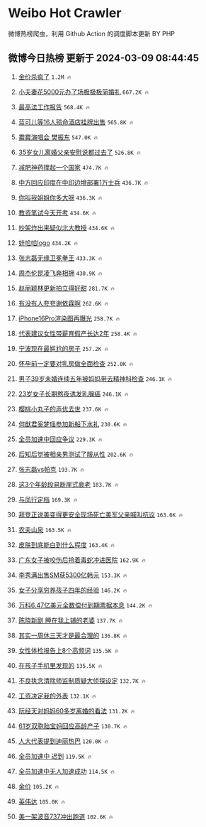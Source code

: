 # Weibo Hot Crawler 



微博热榜爬虫，利用 Github Action 的调度脚本更新 BY PHP 


## 微博今日热榜 更新于 2024-03-09 08:44:45 
1. [金价杀疯了](https://s.weibo.com/weibo?q=%23%E9%87%91%E4%BB%B7%E6%9D%80%E7%96%AF%E4%BA%86%23&t=31&band_rank=1&Refer=top) `1.2M 🔥` 

1. [小夫妻花5000元办了场极极极简婚礼](https://s.weibo.com/weibo?q=%23%E5%B0%8F%E5%A4%AB%E5%A6%BB%E8%8A%B15000%E5%85%83%E5%8A%9E%E4%BA%86%E5%9C%BA%E6%9E%81%E6%9E%81%E6%9E%81%E7%AE%80%E5%A9%9A%E7%A4%BC%23&t=31&band_rank=2&Refer=top) `667.2K 🔥` 

1. [最高法工作报告](https://s.weibo.com/weibo?q=%23%E6%9C%80%E9%AB%98%E6%B3%95%E5%B7%A5%E4%BD%9C%E6%8A%A5%E5%91%8A%23&t=31&band_rank=3&Refer=top) `568.4K 🔥` 

1. [蓝可儿等16人殒命酒店挂牌出售](https://s.weibo.com/weibo?q=%23%E8%93%9D%E5%8F%AF%E5%84%BF%E7%AD%8916%E4%BA%BA%E6%AE%92%E5%91%BD%E9%85%92%E5%BA%97%E6%8C%82%E7%89%8C%E5%87%BA%E5%94%AE%23&t=31&band_rank=4&Refer=top) `565.8K 🔥` 

1. [霉霉演唱会 樊振东](https://s.weibo.com/weibo?q=%E9%9C%89%E9%9C%89%E6%BC%94%E5%94%B1%E4%BC%9A%20%E6%A8%8A%E6%8C%AF%E4%B8%9C&t=31&band_rank=5&Refer=top) `547.0K 🔥` 

1. [35岁女儿离婚父亲安慰说都过去了](https://s.weibo.com/weibo?q=%2335%E5%B2%81%E5%A5%B3%E5%84%BF%E7%A6%BB%E5%A9%9A%E7%88%B6%E4%BA%B2%E5%AE%89%E6%85%B0%E8%AF%B4%E9%83%BD%E8%BF%87%E5%8E%BB%E4%BA%86%23&t=31&band_rank=6&Refer=top) `526.8K 🔥` 

1. [减肥神药撑起一个国家](https://s.weibo.com/weibo?q=%23%E5%87%8F%E8%82%A5%E7%A5%9E%E8%8D%AF%E6%92%91%E8%B5%B7%E4%B8%80%E4%B8%AA%E5%9B%BD%E5%AE%B6%23&t=31&band_rank=7&Refer=top) `474.7K 🔥` 

1. [中方回应印度在中印边境部署1万士兵](https://s.weibo.com/weibo?q=%23%E4%B8%AD%E6%96%B9%E5%9B%9E%E5%BA%94%E5%8D%B0%E5%BA%A6%E5%9C%A8%E4%B8%AD%E5%8D%B0%E8%BE%B9%E5%A2%83%E9%83%A8%E7%BD%B21%E4%B8%87%E5%A3%AB%E5%85%B5%23&t=31&band_rank=8&Refer=top) `436.7K 🔥` 

1. [你叫我姐姐你多大呀](https://s.weibo.com/weibo?q=%23%E4%BD%A0%E5%8F%AB%E6%88%91%E5%A7%90%E5%A7%90%E4%BD%A0%E5%A4%9A%E5%A4%A7%E5%91%80%23&t=31&band_rank=9&Refer=top) `436.3K 🔥` 

1. [教资笔试今天开考](https://s.weibo.com/weibo?q=%23%E6%95%99%E8%B5%84%E7%AC%94%E8%AF%95%E4%BB%8A%E5%A4%A9%E5%BC%80%E8%80%83%23&t=31&band_rank=10&Refer=top) `434.6K 🔥` 

1. [吵架炸出来疑似北大教授](https://s.weibo.com/weibo?q=%E5%90%B5%E6%9E%B6%E7%82%B8%E5%87%BA%E6%9D%A5%E7%96%91%E4%BC%BC%E5%8C%97%E5%A4%A7%E6%95%99%E6%8E%88&t=31&band_rank=11&Refer=top) `434.6K 🔥` 

1. [娃哈哈logo](https://s.weibo.com/weibo?q=%23%E5%A8%83%E5%93%88%E5%93%88logo%23&t=31&band_rank=12&Refer=top) `434.2K 🔥` 

1. [张志磊无缘卫冕拳王](https://s.weibo.com/weibo?q=%23%E5%BC%A0%E5%BF%97%E7%A3%8A%E6%97%A0%E7%BC%98%E5%8D%AB%E5%86%95%E6%8B%B3%E7%8E%8B%23&t=31&band_rank=13&Refer=top) `433.3K 🔥` 

1. [周杰伦昆凌飞奔相拥](https://s.weibo.com/weibo?q=%23%E5%91%A8%E6%9D%B0%E4%BC%A6%E6%98%86%E5%87%8C%E9%A3%9E%E5%A5%94%E7%9B%B8%E6%8B%A5%23&t=31&band_rank=14&Refer=top) `430.9K 🔥` 

1. [赵丽颖林更新拍立得好甜](https://s.weibo.com/weibo?q=%23%E8%B5%B5%E4%B8%BD%E9%A2%96%E6%9E%97%E6%9B%B4%E6%96%B0%E6%8B%8D%E7%AB%8B%E5%BE%97%E5%A5%BD%E7%94%9C%23&t=31&band_rank=15&Refer=top) `281.7K 🔥` 

1. [有没有人夸夸谢依霖啊](https://s.weibo.com/weibo?q=%23%E6%9C%89%E6%B2%A1%E6%9C%89%E4%BA%BA%E5%A4%B8%E5%A4%B8%E8%B0%A2%E4%BE%9D%E9%9C%96%E5%95%8A%23&t=31&band_rank=16&Refer=top) `262.6K 🔥` 

1. [iPhone16Pro渲染图再曝光](https://s.weibo.com/weibo?q=%23iPhone16Pro%E6%B8%B2%E6%9F%93%E5%9B%BE%E5%86%8D%E6%9B%9D%E5%85%89%23&t=31&band_rank=17&Refer=top) `258.7K 🔥` 

1. [代表建议女性带薪育假产长达2年](https://s.weibo.com/weibo?q=%23%E4%BB%A3%E8%A1%A8%E5%BB%BA%E8%AE%AE%E5%A5%B3%E6%80%A7%E5%B8%A6%E8%96%AA%E8%82%B2%E5%81%87%E4%BA%A7%E9%95%BF%E8%BE%BE2%E5%B9%B4%23&t=31&band_rank=18&Refer=top) `258.4K 🔥` 

1. [宁波现在最尴尬的房子](https://s.weibo.com/weibo?q=%23%E5%AE%81%E6%B3%A2%E7%8E%B0%E5%9C%A8%E6%9C%80%E5%B0%B4%E5%B0%AC%E7%9A%84%E6%88%BF%E5%AD%90%23&t=31&band_rank=19&Refer=top) `257.2K 🔥` 

1. [怀孕前一定要对乳房做全面检查](https://s.weibo.com/weibo?q=%23%E6%80%80%E5%AD%95%E5%89%8D%E4%B8%80%E5%AE%9A%E8%A6%81%E5%AF%B9%E4%B9%B3%E6%88%BF%E5%81%9A%E5%85%A8%E9%9D%A2%E6%A3%80%E6%9F%A5%23&t=31&band_rank=20&Refer=top) `252.0K 🔥` 

1. [男子39岁未婚连续五年被妈妈带去精神科检查](https://s.weibo.com/weibo?q=%23%E7%94%B7%E5%AD%9039%E5%B2%81%E6%9C%AA%E5%A9%9A%E8%BF%9E%E7%BB%AD%E4%BA%94%E5%B9%B4%E8%A2%AB%E5%A6%88%E5%A6%88%E5%B8%A6%E5%8E%BB%E7%B2%BE%E7%A5%9E%E7%A7%91%E6%A3%80%E6%9F%A5%23&t=31&band_rank=21&Refer=top) `246.1K 🔥` 

1. [23岁女子长期熬夜诱发乳腺癌](https://s.weibo.com/weibo?q=%2323%E5%B2%81%E5%A5%B3%E5%AD%90%E9%95%BF%E6%9C%9F%E7%86%AC%E5%A4%9C%E8%AF%B1%E5%8F%91%E4%B9%B3%E8%85%BA%E7%99%8C%23&t=31&band_rank=22&Refer=top) `246.1K 🔥` 

1. [樱桃小丸子的声优去世](https://s.weibo.com/weibo?q=%E6%A8%B1%E6%A1%83%E5%B0%8F%E4%B8%B8%E5%AD%90%E7%9A%84%E5%A3%B0%E4%BC%98%E5%8E%BB%E4%B8%96&t=31&band_rank=23&Refer=top) `237.6K 🔥` 

1. [何猷君奚梦瑶参加新船下水礼](https://s.weibo.com/weibo?q=%23%E4%BD%95%E7%8C%B7%E5%90%9B%E5%A5%9A%E6%A2%A6%E7%91%B6%E5%8F%82%E5%8A%A0%E6%96%B0%E8%88%B9%E4%B8%8B%E6%B0%B4%E7%A4%BC%23&t=31&band_rank=24&Refer=top) `230.6K 🔥` 

1. [全员加速中回应争议](https://s.weibo.com/weibo?q=%23%E5%85%A8%E5%91%98%E5%8A%A0%E9%80%9F%E4%B8%AD%E5%9B%9E%E5%BA%94%E4%BA%89%E8%AE%AE%23&t=31&band_rank=25&Refer=top) `229.3K 🔥` 

1. [后知后觉被相亲男测试了服从性](https://s.weibo.com/weibo?q=%23%E5%90%8E%E7%9F%A5%E5%90%8E%E8%A7%89%E8%A2%AB%E7%9B%B8%E4%BA%B2%E7%94%B7%E6%B5%8B%E8%AF%95%E4%BA%86%E6%9C%8D%E4%BB%8E%E6%80%A7%23&t=31&band_rank=26&Refer=top) `202.6K 🔥` 

1. [张志磊vs帕克](https://s.weibo.com/weibo?q=%23%E5%BC%A0%E5%BF%97%E7%A3%8Avs%E5%B8%95%E5%85%8B%23&t=31&band_rank=27&Refer=top) `193.7K 🔥` 

1. [这3个年龄段易断崖式衰老](https://s.weibo.com/weibo?q=%23%E8%BF%993%E4%B8%AA%E5%B9%B4%E9%BE%84%E6%AE%B5%E6%98%93%E6%96%AD%E5%B4%96%E5%BC%8F%E8%A1%B0%E8%80%81%23&t=31&band_rank=28&Refer=top) `183.7K 🔥` 

1. [与凤行定档](https://s.weibo.com/weibo?q=%E4%B8%8E%E5%87%A4%E8%A1%8C%E5%AE%9A%E6%A1%A3&t=31&band_rank=29&Refer=top) `169.3K 🔥` 

1. [拜登正说美变得更安全现场死亡美军父亲喊叫抗议](https://s.weibo.com/weibo?q=%23%E6%8B%9C%E7%99%BB%E6%AD%A3%E8%AF%B4%E7%BE%8E%E5%8F%98%E5%BE%97%E6%9B%B4%E5%AE%89%E5%85%A8%E7%8E%B0%E5%9C%BA%E6%AD%BB%E4%BA%A1%E7%BE%8E%E5%86%9B%E7%88%B6%E4%BA%B2%E5%96%8A%E5%8F%AB%E6%8A%97%E8%AE%AE%23&t=31&band_rank=30&Refer=top) `163.6K 🔥` 

1. [农夫山泉](https://s.weibo.com/weibo?q=%E5%86%9C%E5%A4%AB%E5%B1%B1%E6%B3%89&t=31&band_rank=31&Refer=top) `163.5K 🔥` 

1. [皮肤到底能白到什么程度](https://s.weibo.com/weibo?q=%E7%9A%AE%E8%82%A4%E5%88%B0%E5%BA%95%E8%83%BD%E7%99%BD%E5%88%B0%E4%BB%80%E4%B9%88%E7%A8%8B%E5%BA%A6&t=31&band_rank=32&Refer=top) `163.4K 🔥` 

1. [广东女子被咬伤后拎着毒蛇冲进医院](https://s.weibo.com/weibo?q=%23%E5%B9%BF%E4%B8%9C%E5%A5%B3%E5%AD%90%E8%A2%AB%E5%92%AC%E4%BC%A4%E5%90%8E%E6%8B%8E%E7%9D%80%E6%AF%92%E8%9B%87%E5%86%B2%E8%BF%9B%E5%8C%BB%E9%99%A2%23&t=31&band_rank=33&Refer=top) `162.9K 🔥` 

1. [李秀满出售SM获5300亿韩元](https://s.weibo.com/weibo?q=%23%E6%9D%8E%E7%A7%80%E6%BB%A1%E5%87%BA%E5%94%AESM%E8%8E%B75300%E4%BA%BF%E9%9F%A9%E5%85%83%23&t=31&band_rank=34&Refer=top) `153.3K 🔥` 

1. [女子分享穷养孩子四年的经验](https://s.weibo.com/weibo?q=%23%E5%A5%B3%E5%AD%90%E5%88%86%E4%BA%AB%E7%A9%B7%E5%85%BB%E5%AD%A9%E5%AD%90%E5%9B%9B%E5%B9%B4%E7%9A%84%E7%BB%8F%E9%AA%8C%23&t=31&band_rank=35&Refer=top) `146.2K 🔥` 

1. [万科6.47亿美元全数偿付到期票据本息](https://s.weibo.com/weibo?q=%23%E4%B8%87%E7%A7%916.47%E4%BA%BF%E7%BE%8E%E5%85%83%E5%85%A8%E6%95%B0%E5%81%BF%E4%BB%98%E5%88%B0%E6%9C%9F%E7%A5%A8%E6%8D%AE%E6%9C%AC%E6%81%AF%23&t=31&band_rank=36&Refer=top) `144.2K 🔥` 

1. [陈晓新剧 睡在我上铺的老婆](https://s.weibo.com/weibo?q=%E9%99%88%E6%99%93%E6%96%B0%E5%89%A7%20%E7%9D%A1%E5%9C%A8%E6%88%91%E4%B8%8A%E9%93%BA%E7%9A%84%E8%80%81%E5%A9%86&t=31&band_rank=37&Refer=top) `137.7K 🔥` 

1. [其实一周休三天才是最合理的](https://s.weibo.com/weibo?q=%23%E5%85%B6%E5%AE%9E%E4%B8%80%E5%91%A8%E4%BC%91%E4%B8%89%E5%A4%A9%E6%89%8D%E6%98%AF%E6%9C%80%E5%90%88%E7%90%86%E7%9A%84%23&t=31&band_rank=38&Refer=top) `136.8K 🔥` 

1. [女性体检报告上8个高频词](https://s.weibo.com/weibo?q=%23%E5%A5%B3%E6%80%A7%E4%BD%93%E6%A3%80%E6%8A%A5%E5%91%8A%E4%B8%8A8%E4%B8%AA%E9%AB%98%E9%A2%91%E8%AF%8D%23&t=31&band_rank=39&Refer=top) `135.5K 🔥` 

1. [在孩子手机里发现的](https://s.weibo.com/weibo?q=%23%E5%9C%A8%E5%AD%A9%E5%AD%90%E6%89%8B%E6%9C%BA%E9%87%8C%E5%8F%91%E7%8E%B0%E7%9A%84%23&t=31&band_rank=40&Refer=top) `135.5K 🔥` 

1. [不良执念清除师监制质疑大侦探设定](https://s.weibo.com/weibo?q=%23%E4%B8%8D%E8%89%AF%E6%89%A7%E5%BF%B5%E6%B8%85%E9%99%A4%E5%B8%88%E7%9B%91%E5%88%B6%E8%B4%A8%E7%96%91%E5%A4%A7%E4%BE%A6%E6%8E%A2%E8%AE%BE%E5%AE%9A%23&t=31&band_rank=41&Refer=top) `132.7K 🔥` 

1. [工资决定我的外表](https://s.weibo.com/weibo?q=%23%E5%B7%A5%E8%B5%84%E5%86%B3%E5%AE%9A%E6%88%91%E7%9A%84%E5%A4%96%E8%A1%A8%23&t=31&band_rank=42&Refer=top) `132.1K 🔥` 

1. [阮经天对妈妈60多岁离婚的看法](https://s.weibo.com/weibo?q=%E9%98%AE%E7%BB%8F%E5%A4%A9%E5%AF%B9%E5%A6%88%E5%A6%8860%E5%A4%9A%E5%B2%81%E7%A6%BB%E5%A9%9A%E7%9A%84%E7%9C%8B%E6%B3%95&t=31&band_rank=43&Refer=top) `131.2K 🔥` 

1. [61岁双胞胎宝妈回应高龄产子](https://s.weibo.com/weibo?q=%2361%E5%B2%81%E5%8F%8C%E8%83%9E%E8%83%8E%E5%AE%9D%E5%A6%88%E5%9B%9E%E5%BA%94%E9%AB%98%E9%BE%84%E4%BA%A7%E5%AD%90%23&t=31&band_rank=44&Refer=top) `130.7K 🔥` 

1. [人大代表提到迪丽热巴](https://s.weibo.com/weibo?q=%23%E4%BA%BA%E5%A4%A7%E4%BB%A3%E8%A1%A8%E6%8F%90%E5%88%B0%E8%BF%AA%E4%B8%BD%E7%83%AD%E5%B7%B4%23&t=31&band_rank=45&Refer=top) `120.0K 🔥` 

1. [全员加速中 迟到](https://s.weibo.com/weibo?q=%E5%85%A8%E5%91%98%E5%8A%A0%E9%80%9F%E4%B8%AD%20%E8%BF%9F%E5%88%B0&t=31&band_rank=46&Refer=top) `119.5K 🔥` 

1. [全员加速中无人加速成功](https://s.weibo.com/weibo?q=%23%E5%85%A8%E5%91%98%E5%8A%A0%E9%80%9F%E4%B8%AD%E6%97%A0%E4%BA%BA%E5%8A%A0%E9%80%9F%E6%88%90%E5%8A%9F%23&t=31&band_rank=47&Refer=top) `114.5K 🔥` 

1. [金价](https://s.weibo.com/weibo?q=%E9%87%91%E4%BB%B7&t=31&band_rank=48&Refer=top) `105.2K 🔥` 

1. [英伟达](https://s.weibo.com/weibo?q=%E8%8B%B1%E4%BC%9F%E8%BE%BE&t=31&band_rank=49&Refer=top) `105.0K 🔥` 

1. [美一架波音737冲出跑道](https://s.weibo.com/weibo?q=%23%E7%BE%8E%E4%B8%80%E6%9E%B6%E6%B3%A2%E9%9F%B3737%E5%86%B2%E5%87%BA%E8%B7%91%E9%81%93%23&t=31&band_rank=50&Refer=top) `102.6K 🔥` 

